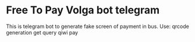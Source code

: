# Free To Pay Volga bot telegram 
This is telegram bot to generate fake screen of payment in bus.
Use:
qrcode generation
get query
qiwi pay